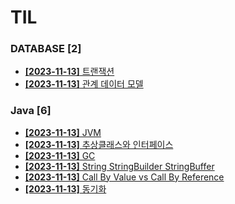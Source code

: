 # TIL
 
### DATABASE [2]
- [**[2023-11-13]**  트랜잭션](https://github.com/A-lass/TIL/blob/main/DATABASE/트랜잭션.md)
- [**[2023-11-13]**  관계 데이터 모델](https://github.com/A-lass/TIL/blob/main/DATABASE/관계_데이터_모델.md)
### Java [6]
- [**[2023-11-13]**  JVM](https://github.com/A-lass/TIL/blob/main/Java/JVM.md)
- [**[2023-11-13]**  추상클래스와 인터페이스](https://github.com/A-lass/TIL/blob/main/Java/추상클래스와_인터페이스.md)
- [**[2023-11-13]**  GC](https://github.com/A-lass/TIL/blob/main/Java/GC.md)
- [**[2023-11-13]**  String StringBuilder StringBuffer](https://github.com/A-lass/TIL/blob/main/Java/String_StringBuilder_StringBuffer.md)
- [**[2023-11-13]**  Call By Value vs Call By Reference](https://github.com/A-lass/TIL/blob/main/Java/Call_By_Value_vs_Call_By_Reference.md)
- [**[2023-11-13]**  동기화](https://github.com/A-lass/TIL/blob/main/Java/동기화.md)
